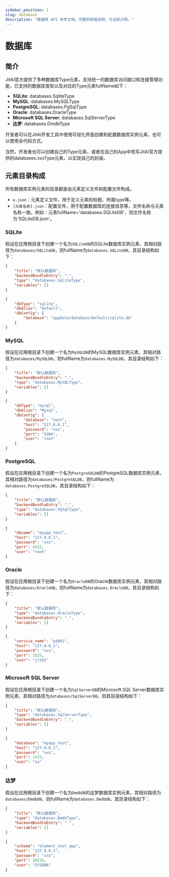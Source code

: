 ```yaml
---
sidebar_position: 1
slug: database
description: "数据库 API 参考文档。完整的规格说明、方法和示例。"
---
```


# 数据库
## 简介
JitAi官方提供了多种数据库Type元素，支持统一的数据库访问接口和连接管理功能，已支持的数据库类型以及对应的Type元素fullName如下：
- **SQLite**: databases.SqliteType
- **MySQL**: databases.MySQLType
- **PostgreSQL**: databases.PgSqlType
- **Oracle**: databases.OracleType
- **Microsoft SQL Server**: databases.SqlServerType
- **达梦**: databases.DmdbType

开发者可以在JitAi开发工具中使用可视化界面创建和配置数据库实例元素，也可以使用全代码方式。

当然，开发者也可以创建自己的Type元素，或者在自己的App中改写JitAi官方提供的databases.xxxType元素，以实现自己的封装。

## 元素目录构成
所有数据库实例元素的目录都是由元素定义文件和配置文件构成。

- `e.json`：元素定义文件，用于定义元素的标题、所属type等。
- `[元素名称].json`：配置文件，用于配置数据库的连接信息等，文件名称与元素名称一致。例如：元素fullName='databases.SQLiteDB'，则文件名称为'SQLiteDB.json'。

### SQLite
假设在应用根目录下创建一个名为`SQLiteDB`的SQLite数据库实例元素，其相对路径为`databases/SQLiteDB`，则fullName为`databases.SQLiteDB`，其目录结构如下：

```json title="e.json"
{
    "title": "默认数据库",
    "backendBundleEntry": ".",
    "type": "databases.SqliteType",
    "variables": []
}
```

```json title="SQLiteDB.json"
{
    "dbType": "sqlite",
    "dbAlias": "Default",
    "dbConfig": {
        "database": "appData/database/Default/sqlite.db"
    }
}
```

### MySQL
假设在应用根目录下创建一个名为`MySQLDB`的MySQL数据库实例元素，其相对路径为`databases/MySQLDB`，则fullName为`databases.MySQLDB`，其目录结构如下：

```json title="e.json"
{
    "title": "默认数据库",
    "backendBundleEntry": ".",
    "type": "databases.MySQLType",
    "variables": []
}
```

```json title="MySQLDB.json"
{
	"dbType": "mysql",
	"dbAlias": "Mysql",
	"dbConfig": {
		"database": "test",
		"host": "127.0.0.1",
		"password": "xxx",
		"port": "3306",
		"user": "root"
	}
}
```

### PostgreSQL
假设在应用根目录下创建一个名为`PostgreSQLDB`的PostgreSQL数据库实例元素，其相对路径为`databases/PostgreSQLDB`，则fullName为`databases.PostgreSQLDB`，其目录结构如下：

```json title="e.json"
{
    "title": "默认数据库",
    "backendBundleEntry": ".",
    "type": "databases.PgSqlType",
    "variables": []
}
```

```json title="PostgreSQLDB.json"
{
    "dbname": "myapp_test",
    "host": "127.0.0.1",
    "password": "xxx",
    "port": 5432,
    "user": "root"
}
```

### Oracle
假设在应用根目录下创建一个名为`OracleDB`的Oracle数据库实例元素，其相对路径为`databases/OracleDB`，则fullName为`databases.OracleDB`，其目录结构如下：

```json title="e.json"
{
    "title": "默认数据库",
    "type": "databases.OracleType",
    "backendBundleEntry": ".",
    "variables": []
}
```

```json title="OracleDB.json"
{
    "service_name": "pdb01",
    "host": "127.0.0.1",
    "password": "xxx",
    "port": 1525,
    "user": "jit01"
}
```

### Microsoft SQL Server
假设在应用根目录下创建一个名为`SqlServerDB`的Microsoft SQL Server数据库实例元素，其相对路径为`databases/SqlServerDB`，则其目录结构如下：

```json title="e.json"
{
    "title": "默认数据库",
    "type": "databases.SqlServerType",
    "backendBundleEntry": ".",
    "variables": []
}
```

```json title="SqlServerDB.json"
{
    "database": "myapp_test",
    "host": "127.0.0.1",
    "password": "xxx",
    "port": 1433,
    "user": "sa"
}
```

### 达梦
假设在应用根目录下创建一个名为`DmdbDB`的达梦数据库实例元素，其相对路径为`databases/DmdbDB`，则fullName为`databases.DmdbDB`，其目录结构如下：

```json title="e.json"
{
    "title": "默认数据库",
    "type": "databases.DmdbType",
    "backendBundleEntry": ".",
    "variables": []
}

```

```json title="DmdbDB.json"
{
    "schema": "element_test_app",
    "host": "127.0.0.1",
    "password": "xxx",
    "port": 30236,
    "user": "SYSDBA"
}
```

